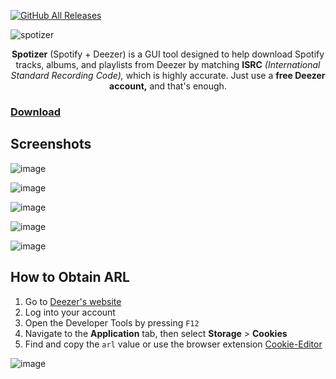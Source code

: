 [![GitHub All Releases](https://img.shields.io/github/downloads/afkarxyz/Spotizer/total?style=for-the-badge)](https://github.com/afkarxyz/Spotizer/releases)

![spotizer](https://github.com/user-attachments/assets/9fb51592-2ee8-4c4c-8c4a-e6b3bf49c3f9)

<div align="center">
<b>Spotizer</b> (Spotify + Deezer) is a GUI tool designed to help download Spotify tracks, albums, and playlists from Deezer by matching <b>ISRC</b> <i>(International Standard Recording Code),</i> which is highly accurate. Just use a <b>free Deezer account,</b> and that's enough.
</div>

### [Download](https://github.com/afkarxyz/Spotizer/releases/download/v2.6/Spotizer.exe)

## Screenshots

![image](https://github.com/user-attachments/assets/a74881a6-7d21-4506-b208-81031c773090)

![image](https://github.com/user-attachments/assets/7e0db6b3-86c0-457f-8ac5-f31ac9cc3162)

![image](https://github.com/user-attachments/assets/5851de99-d2c9-4c04-9a4f-53bda7c96c2b)

![image](https://github.com/user-attachments/assets/8b8ba249-a91b-4721-a017-7347a3e97fef)

![image](https://github.com/user-attachments/assets/ff3a6303-1a2c-4dde-bb00-6137ebcc6a90)

## How to Obtain ARL

1. Go to [Deezer's website](https://www.deezer.com/)
2. Log into your account
3. Open the Developer Tools by pressing `F12`
4. Navigate to the **Application** tab, then select **Storage** > **Cookies**
5. Find and copy the `arl` value or use the browser extension [Cookie-Editor](https://cookie-editor.com/)

![image](https://github.com/user-attachments/assets/936fceec-e476-410f-8975-a7875cca0de5)
